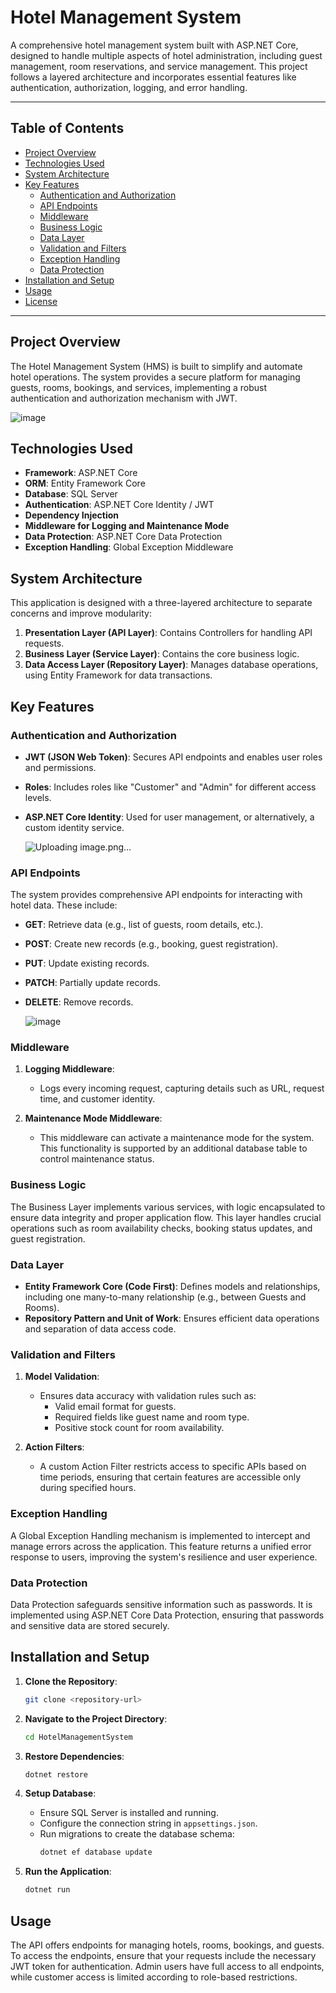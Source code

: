 
# Hotel Management System

A comprehensive hotel management system built with ASP.NET Core, designed to handle multiple aspects of hotel administration, including guest management, room reservations, and service management. This project follows a layered architecture and incorporates essential features like authentication, authorization, logging, and error handling.

---

## Table of Contents
- [Project Overview](#project-overview)
- [Technologies Used](#technologies-used)
- [System Architecture](#system-architecture)
- [Key Features](#key-features)
  - [Authentication and Authorization](#authentication-and-authorization)
  - [API Endpoints](#api-endpoints)
  - [Middleware](#middleware)
  - [Business Logic](#business-logic)
  - [Data Layer](#data-layer)
  - [Validation and Filters](#validation-and-filters)
  - [Exception Handling](#exception-handling)
  - [Data Protection](#data-protection)
- [Installation and Setup](#installation-and-setup)
- [Usage](#usage)
- [License](#license)

---

## Project Overview

The Hotel Management System (HMS) is built to simplify and automate hotel operations. The system provides a secure platform for managing guests, rooms, bookings, and services, implementing a robust authentication and authorization mechanism with JWT.


![image](https://github.com/user-attachments/assets/2a325ba2-6f32-4303-94b9-d89a521e9af0)



## Technologies Used

- **Framework**: ASP.NET Core
- **ORM**: Entity Framework Core
- **Database**: SQL Server
- **Authentication**: ASP.NET Core Identity / JWT
- **Dependency Injection**
- **Middleware for Logging and Maintenance Mode**
- **Data Protection**: ASP.NET Core Data Protection
- **Exception Handling**: Global Exception Middleware

## System Architecture

This application is designed with a three-layered architecture to separate concerns and improve modularity:

1. **Presentation Layer (API Layer)**: Contains Controllers for handling API requests.
2. **Business Layer (Service Layer)**: Contains the core business logic.
3. **Data Access Layer (Repository Layer)**: Manages database operations, using Entity Framework for data transactions.

## Key Features

### Authentication and Authorization

- **JWT (JSON Web Token)**: Secures API endpoints and enables user roles and permissions.
- **Roles**: Includes roles like "Customer" and "Admin" for different access levels.
- **ASP.NET Core Identity**: Used for user management, or alternatively, a custom identity service.

  ![Uploading image.png…]()


### API Endpoints

The system provides comprehensive API endpoints for interacting with hotel data. These include:

- **GET**: Retrieve data (e.g., list of guests, room details, etc.).
- **POST**: Create new records (e.g., booking, guest registration).
- **PUT**: Update existing records.
- **PATCH**: Partially update records.
- **DELETE**: Remove records.

  ![image](https://github.com/user-attachments/assets/b10fbb12-5cf7-490b-aad1-8348474ba611)


### Middleware

1. **Logging Middleware**:
   - Logs every incoming request, capturing details such as URL, request time, and customer identity.

2. **Maintenance Mode Middleware**:
   - This middleware can activate a maintenance mode for the system. This functionality is supported by an additional database table to control maintenance status.

### Business Logic

The Business Layer implements various services, with logic encapsulated to ensure data integrity and proper application flow. This layer handles crucial operations such as room availability checks, booking status updates, and guest registration.

### Data Layer

- **Entity Framework Core (Code First)**: Defines models and relationships, including one many-to-many relationship (e.g., between Guests and Rooms).
- **Repository Pattern and Unit of Work**: Ensures efficient data operations and separation of data access code.

### Validation and Filters

1. **Model Validation**:
   - Ensures data accuracy with validation rules such as:
     - Valid email format for guests.
     - Required fields like guest name and room type.
     - Positive stock count for room availability.

2. **Action Filters**:
   - A custom Action Filter restricts access to specific APIs based on time periods, ensuring that certain features are accessible only during specified hours.

### Exception Handling

A Global Exception Handling mechanism is implemented to intercept and manage errors across the application. This feature returns a unified error response to users, improving the system's resilience and user experience.

### Data Protection

Data Protection safeguards sensitive information such as passwords. It is implemented using ASP.NET Core Data Protection, ensuring that passwords and sensitive data are stored securely.

## Installation and Setup

1. **Clone the Repository**:
   ```bash
   git clone <repository-url>
   ```

2. **Navigate to the Project Directory**:
   ```bash
   cd HotelManagementSystem
   ```

3. **Restore Dependencies**:
   ```bash
   dotnet restore
   ```

4. **Setup Database**:
   - Ensure SQL Server is installed and running.
   - Configure the connection string in `appsettings.json`.
   - Run migrations to create the database schema:
     ```bash
     dotnet ef database update
     ```

5. **Run the Application**:
   ```bash
   dotnet run
   ```

## Usage

The API offers endpoints for managing hotels, rooms, bookings, and guests. To access the endpoints, ensure that your requests include the necessary JWT token for authentication. Admin users have full access to all endpoints, while customer access is limited according to role-based restrictions.

